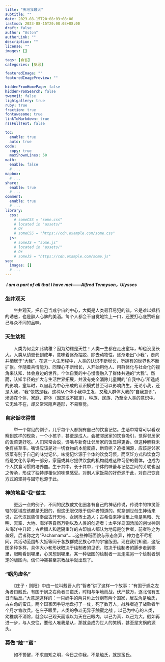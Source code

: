 ```yaml
---
title: "天地我最大"
subtitle: ""
date: 2023-08-15T20:08:03+08:00
lastmod: 2023-08-15T20:08:03+08:00
draft: false
author: "Aston"
authorLink: ""
description: ""
license: ""
images: []

tags: [自省]
categories: [反思]

featuredImage: ""
featuredImagePreview: ""

hiddenFromHomePage: false
hiddenFromSearch: false
twemoji: false
lightgallery: true
ruby: true
fraction: true
fontawesome: true
linkToMarkdown: true
rssFullText: false

toc:
  enable: true
  auto: true
code:
  copy: true
  maxShownLines: 50
math:
  enable: false
  # ...
mapbox:
  # ...
share:
  enable: true
  # ...
comment:
  enable: true
  # ...
library:
  css:
    # someCSS = "some.css"
    # located in "assets/"
    # Or
    # someCSS = "https://cdn.example.com/some.css"
  js:
    # someJS = "some.js"
    # located in "assets/"
    # Or
    # someJS = "https://cdn.example.com/some.js"
seo:
  images: []
  # ...
---
```

​           ***I am a part of all that I have met——Alfred Tennyson，Ulysses***

### 坐井观天

　　坐井观天，把自己当成宇宙的中心，大概是人类最容易犯的错。它是难以抵挡的诱惑，也是醉人心脾的美酒。每个人都会不自觉地饮上一口，还要打心底赞叹自己与众不同的品味。

### 天生幼稚

　　人类为何会如此幼稚？因为幼稚是天性！人类一生都在走出童年，却也没见长大。人类从幼崽长到成年，意味着逐渐摆脱、除去动物性，逐渐走出“小我”，走向并栖居于“大我”。在这一人生历程中，人类的认识不断增长，所拥有的世界也不断扩张。伴随着共情能力、同理心不断增长，人开始用他人、用群体化与社会化的视角来认知、体会身边的世界。个体自我的中心慢慢融入了群体共通的“大我”。然而，认知半径的扩大与生活世界拓展，并没有完全消除儿童期的“自我中心”所造成的影响，童年时，以自我为中心形成的认识模式甚至可以影响终生。无论小我，还是大我，“我”依然是我。这种从个体小我中生发，又融入群体大我的“自我意识”，渗透在个体、家庭、群体（固定或不固定）、种族、民族、乃至全人类的意识中。它无处不在，却又常常隐声遁形，不易察觉。

### 自家饭吃得惯

　　举一个常见的例子，几乎每个人都拥有自己的饮食记忆。生活中常常可以看观察到这样的现象，一个小孩子，甚至是成人，会被邻居家的饮食吸引，觉得邻居家的饭菜更好吃。人们常常会说，馋嘴与新奇让邻居家的饭显得更香。但这种解释未免有些草率。嘴馋应该是对一切食物的本能反应，新奇呢？追根溯源，应该是邻家饭菜有别于自己的味觉记忆。味觉记忆源于个体的饮食习惯。而烹饪方式和饮食习俗是文化传承的一部分，家庭或其它提供饮食的机构就成这种习俗的载体，也成为个人饮食习惯的培养皿。生于其中，长于其中，个体的味蕾与记忆之间的关联也因之传承，形成了独特却相似的味觉感受。对别人家饭菜的好奇源于此，对自己饮食方式的坚持与固守也源于此。

### 神的地盘“我”做主

　　更远一点的例子，不同的民族或文化圈各有自己的神话传说，传说中的神灵管辖的区域应该都是无限的，但这无限仅限于信仰者知道的。就拿创世创生神话来说，古代汉民族信奉盘古开天地、女娲抟土造人；古希伯来神话里上帝是黑暗、光明、天空、大地、海洋等自然万物以及人类的创造者；太平洋岛国汤加的创世神则从海洋中升起；古希腊人和远隔重洋的古印加人都认为地母是创世者，前者称之为盖娅，后者称之为“Pachamama”……这些神祇面貌与形态各异，神力也不尽相同，其活动范围却大抵等同于各族群或民族心中的宇宙版图。现在我们知道，这版图多种多样，具体大小和形状取决于绘制者的见识，取决于绘制者的脚步走到哪里，眼睛看到哪里，心灵想到哪里。某一种版图的绘制者一旦走进另一个绘制者划定的版图内，信仰冲突甚至宗教战争就出现了。

### “蜗角虚名”

　　《庄子・则阳》中由一位叫戴晋人的“智者”讲了这样一个故事：“有国于蜗之左角者曰触氏，有国于蜗之右角者曰蛮氏，时相与争地而战，伏尸数万，逐北旬有五日而后反。”大意是这样的：一只蜗牛的两只角上分别有两个国家，居左角是触氏，占右角的蛮氏。两个国家因争夺地盘打了一仗，死了数万人，战胜者追了战败者半个月才肯收兵。在庄子眼里，人类的争斗无异于触蛮之战 。以己为中心的人类，幼稚病不消除，就会以己观天而误以为天在己眼内，以己为真，以己为大。假如再进一步，与人交往，要他人唯我是从，那就会成为世人的笑柄，甚至是灾祸的源头。

### 莫做“触”“蛮”

　　如不警醒，不求自知之明，今日之你我，不是触氏，就是蛮氏。
